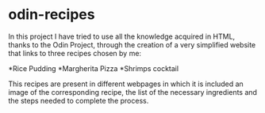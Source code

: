 # odin-recipes

In this project I have tried to use all the knowledge acquired in HTML, thanks to the Odin Project, through the creation of a very simplified website that links to three recipes chosen by me:

  *Rice Pudding
  *Margherita Pizza
  *Shrimps cocktail

This recipes are present in different webpages in which it is included an image of the corresponding recipe, the list of the necessary ingredients and the steps needed to complete the process.
